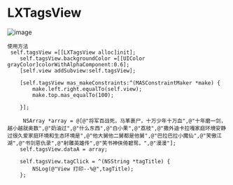 # LXTagsView

![image](https://github.com/liuxinixn/LXTagsView/blob/master/%E6%B5%81%E6%B0%B4%E6%A0%87%E7%AD%BE.gif)

```
使用方法
 self.tagsView =[[LXTagsView alloc]init];
    self.tagsView.backgroundColor =[[UIColor grayColor]colorWithAlphaComponent:0.6];
    [self.view addSubview:self.tagsView];
    
    [self.tagsView mas_makeConstraints:^(MASConstraintMaker *make) {
        make.left.right.equalTo(self.view);
        make.top.mas_equalTo(100);
        
    }];
    
     NSArray *array = @[@"将军百战死，马革裹尸，十万少年十万血",@"十年磨一剑，越小越就奥数",@"奶油过",@"什么东西",@"白小果",@"荔枝",@"撒外迪卡拉嘎家庭环境安静过很久爱家庭环境和生态环境是",@"他大舅他二舅都是他舅",@"巴拉巴拉小魔仙",@"笑傲江湖",@"书剑恩仇录",@"射雕英雄传",@"笑书神侠倚碧鸳，",@"漫漫"];
    self.tagsView.dataA = array;
    
    self.tagsView.tagClick = ^(NSString *tagTitle) {
        NSLog(@"View 打印--%@",tagTitle);
    };
```
